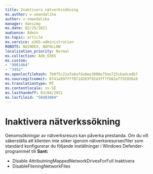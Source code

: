 ```yaml
---
title: Inaktivera nätverkssökning
ms.author: v-smandalika
author: v-smandalika
manager: dansimp
ms.date: 02/25/2021
audience: Admin
ms.topic: article
ms.service: o365-administration
ROBOTS: NOINDEX, NOFOLLOW
localization_priority: Normal
ms.collection: Adm_O365
ms.custom:
- "9001464"
- "3492"
ms.openlocfilehash: 7b0f5c21a7e6afda0ee3000e75ee725cbadcedb7
ms.sourcegitcommit: 6741a997fff871d263f92d3ff7fb61e7755956a9
ms.translationtype: MT
ms.contentlocale: sv-SE
ms.lasthandoff: 03/04/2021
ms.locfileid: "50483004"
---
```

# <a name="disable-network-scan"></a>Inaktivera nätverkssökning

Genomsökningar av nätverksresurs kan påverka prestanda.  Om du vill säkerställa att klienten inte söker igenom nätverksresurser/filer som standard konfigurerar du följande inställningar i Windows Defender-programmet till **Sant:**

- Disable AttributningMappedNetworkDrivesForFull Inaktivera
- DisableFileningNetworkFiles
